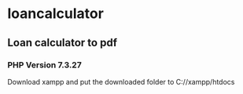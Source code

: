 # loancalculator
## Loan calculator to pdf

### PHP Version 7.3.27
Download xampp and put the downloaded folder to C://xampp/htdocs
